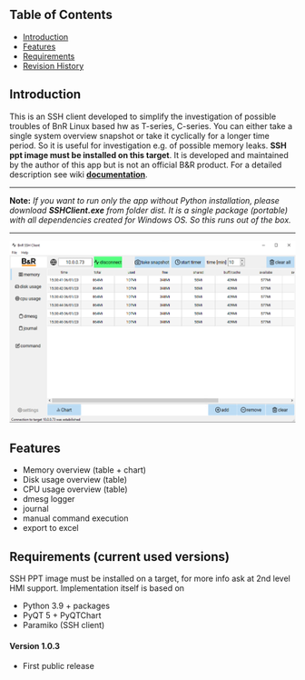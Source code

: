 ## Table of Contents
* [Introduction](#Introduction)
* [Features](#Features)
* [Requirements](#Requirements)
* [Revision History](#Revision-History)

<a name="Introduction"></a>
## Introduction
This is an SSH client developed to simplify the investigation of possible troubles of BnR Linux based hw as T-series, C-series. You can either take a single system overview snapshot or take it cyclically for a longer time period. So it is useful for investigation e.g. of possible memory leaks. <b>SSH ppt image must be installed on this target</b>. It is developed and maintained by the author of this app but is not an official B&R product. For a detailed description see wiki [**documentation**](https://github.com/jaroslavkovar80/SSHClient/wiki). 

***
**Note:** _If you want to run only the app without Python installation, please download <b>SSHClient.exe</b> from folder dist. It is a single package (portable) with all dependencies created for Windows OS. So this runs out of the box._
***
![](UML/pic/memory_usage.png)

<a name="Features"></a>
## Features

* Memory overview (table + chart)
* Disk usage overview (table)
* CPU usage overview (table)
* dmesg logger
* journal
* manual command execution
* export to excel

<a name="Requirements"></a>
## Requirements (current used versions)
SSH PPT image must be installed on a target, for more info ask at 2nd level HMI support.
Implementation itself is based on
* Python 3.9 + packages
* PyQT 5 + PyQTChart
* Paramiko (SSH client)

<a name="Revision-History"></a>
#### Version 1.0.3
- First public release

